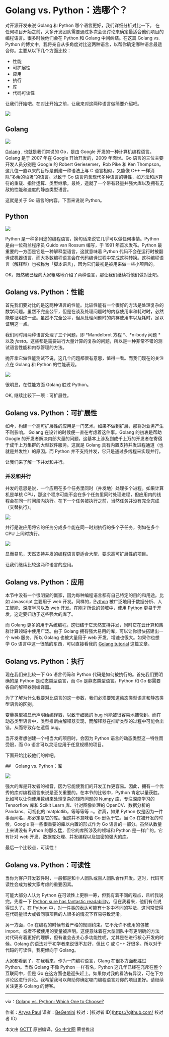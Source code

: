 # Golang vs. Python：选哪个？

对开源开发来说 Golang 和 Python 哪个语言更好，我们详细分析对比一下。
在任何项目开始之前，大多开发团队需要通过多次会议讨论来确定最适合他们项目的编程语言。很多时候他们会在 Python 和 Golang 中间纠结。在这篇 Golang vs. Python 的博文中，我将亲自从多角度对比这两种语言，以帮你确定哪种语言最适合你。主要从以下几个方面比较：

- 性能
- 可扩展性
- 应用
- 执行
- 库
- 代码可读性

让我们开始吧。在对比开始之前，让我来对这两种语言做简要介绍吧。

[![](https://i.ytimg.com/vi/I6f0g0xfuF8/maxresdefault.jpg)](https://www.youtube.com/watch?v=I6f0g0xfuF8 "Go vs Python Comparison | Which Language You Should Learn In 2018? | Edureka")

## Golang

![](https://d1jnx9ba8s6j9r.cloudfront.net/blog/wp-content/uploads/2018/09/Golang-Logo-Golang-Tutorial-Edureka-250x300.jpg)

[Golang](https://www.edureka.co/blog/golang-tutorial "Golang") , 也就是我们常说的 Go，是由 Google 开发的一种计算机编程语言。Golang 是于 2007 年在 Google 开始开发的，2009 年面世。Go 语言的三位主要开发人员分别是 Google 的 Robert Geriesemer，Rob Pike 和 Ken Thompson。这几位一直以来的目标是创建一种语法上与 C 语言相似，又能像 C++ 一样消除“多余的垃圾”的语言。以致于 Go 语言包含现代多种语言的特性，如方法和运算符的重载、指针运算、类型继承。最终，造就了一个带有轻量并强大库以及拥有无敌的性能和速度的静态类型语言。

这就是关于 Go 语言的内容。下面来说说 Python。

## Python

![](https://d1jnx9ba8s6j9r.cloudfront.net/blog/wp-content/uploads/2018/09/Python-Logo-Golang-vs-Python-Edureka-215x300.png)

Python 是一种多用途的编程语言，换句话来说它几乎可以做任何事情。Python 是由一位荷兰程序员 Guido van Rossum 编写，于 1991 年首次发布。Python 最重要的一方面是它是一种解释型语言，这就意味着 Python 代码不会在运行时被翻译成机器语言，而大多数编程语言会在代码编译过程中完成这种转换。这种编程语言（解释型）也被称为「脚本语言」，因为它们最初是被用来做一些小项目的。

OK，既然我已经向大家粗略地介绍了两种语言，那让我们继续将他们做对比吧。

## Golang vs. Python：性能

首先我们要对比的是这两种语言的性能。比较性能有一个很好的方法是处理复杂的数学问题。虽然不完全公平，但是在谈及处理问题时的内存使用率和耗时时，必然能够证明这一点。虽然不完全公平，但从处理问题时的内存使用率以及耗时，足以证明这一点。

我们同时用两种语言处理了三个问题，即 *Mandelbrot 方程 *、*n-body 问题 * 以及 *fasta*。这些都是需要进行大量计算的复杂的问题，所以是一种非常不错的测试语言性能和内存管理的方法。

抛开拿它做性能测试不说，这几个问题都很有意思，值得一看。而我们现在的关注点在 Golang 和 Python 的性能表现。

![](https://d1jnx9ba8s6j9r.cloudfront.net/blog/wp-content/uploads/2018/09/Performance-Golang-vs-Python-Edureka-1.png)

很明显，在性能方面 Golang 胜过 Python。

OK, 继续比较下一项：可扩展性。

## Golang vs. Python：可扩展性

如今，构建一个高可扩展性的应用是一门艺术。如果不做到扩展，那将对业务产生不利影响。 Golang 在设计的时候便一直在考虑着这件事。Golang 的初衷是帮助 Google 的开发者解决内部大量的问题，这基本上涉及到成千上万的开发者在寄宿于成千上万集群的大型软件服务。这就是 Golang 具有内置支持并发进程通道（也就是并发性）的原因。而 Python 并不支持并发，它只是通过多线程来实现并行。

让我们来了解一下并发和并行。

### 并发和并行

并发的意思是说，一个应用在多个任务里同时（并发地）处理多个进程。如果计算机是单核 CPU，那这个程序可能不会在多个任务里同时处理进程，但应用内的线程会在同一时间段内执行。在下一个任务被执行之前，当然任务并没有完全完成（交替执行）。

![](https://d1jnx9ba8s6j9r.cloudfront.net/blog/wp-content/uploads/2018/09/Concurrency-Golang-vs-Python-Edureka-250x300.png)

并行是说应用将它的任务分成多个能在同一时刻执行的多个子任务，例如在多个 CPU 上同时执行。

![](https://d1jnx9ba8s6j9r.cloudfront.net/blog/wp-content/uploads/2018/09/Parallelism-Golang-vs-Python-Edureka-254x300.png)

显而易见，天然支持并发的编程语言更适合大型、要求高可扩展性的项目。

让我们继续比较这两种语言的应用。

## Golang vs. Python：应用

本节中没有一个很明显的赢家，因为每种编程语言都有自己特定的目的和用途。比如 Javascript 主要用于 web 开发。同样的，[Python](https://www.edureka.co/blog/python-tutorial/) 被广泛地用于数据分析、人工智能、深度学习以及 web 开发。在刚才所说的领域中，使用 Python 更易于开发，这定要归功于这些强大的库了。

而 Golang 更多的用于系统编程。这归结于它天然支持并发，同时它在云计算和集群计算领域中使用广泛。由于 Golang 拥有强大易用的库，可以让你很快搭建出一个 web 服务，所以 Golang 也被大量用于 web 开发，增速也很大。如果你也想学 Go 语言中这一很酷的东西，可以直接看我的 [Golang tutorial](https://dzone.com/articles/golang-tutorial-learn-golang-by-examples) 这篇文章。

## Golang vs. Python：执行

现在我们来比较一下 Go 语言代码和 Python 代码是如何被执行的。首先我们要明确的是 Python 是动态类型语言，而 Go 是静态类型语言。Python 和 Go 都需要各自的解释器刚编译器。

为了了解为什么我要对比语言的这一参数，我们必须要知道动态类型语言和静态类型语言的区别。

变量类型被显示声明给编译器，以致于细微的 bug 也能被很容易地捕获到。而在动态类型语言中，类型推断由解释器实现，而解释器在推断类型的过程中可能会出错，从而导致存在遗留 bug。

当开发者想创建一个相当大的项目时，会因为 Python 语言的动态类型这一特性而受限，而 Go 语言可以灵活应用于任意规模的项目。

下面开始比较他们的库吧。

##　Golang vs. Python：库

![](https://d1jnx9ba8s6j9r.cloudfront.net/blog/wp-content/uploads/2018/09/Libraries-Golang-vs-Python-Edureka-342x300.png)

强大的库是开发者的福音，因为它能使我们的开发工作更容易。因此，拥有一个优秀的库对编程语言来说是至关重要的。在本节的比较中，Python 肯定以量获胜。比如可以让你使用数组来处理复杂的矩阵问题的 Numpy 库，专注深度学习的 Tensorflow 库和 Scikit Learn 库、针对图像处理的 OpenCV、数据分析的 Pandans、可视化的 matplotlib，等等等等 ~。讲真，如果 Python 仅是因为一件事而闻名，那必定是它的库。但这并不意味着 Go 逊色于它。当 Go 在被开发的时候，Google 将一些很重要的库以内置的形式作为 Go 语言的一部分。虽然从数量上来讲没有 Python 的那么猛，但它的库所涉及的领域和 Python 是一样广的。它有针对 web 开发、数据库处理、并发编程以及加密的强大的库。

最后一个比较点，可读性！

## Golang vs. Python：可读性

当你为客户开发软件时，一般都是和十人团队或百人团队合作开发。这时，代码可读性会成为被大家考虑的重要因素。

可能大部分人认为 Python 在可读性上更胜一筹，但我有着不同的观点，且听我说完。先看一下 [Python sure has fantastic readability](https://dzone.com/refcardz/core-python)，但在我看来，他们有点说得过头了。在 Python 中，对一件事的表达可能有十多中不同的写法，这同常使得在代码量很大或者同事项目的人很多的情况下容易导致混淆。

另一方面，Go 在编程的时候有着严格的规则约束。它不允许不使用的包被 import，或者不被使用的变量被声明。这便意味着在大型团队中有更明确的方法对代码有着更好的理解，但有谁会去关心多功能性呢，尤其是在进行核心开发的时候。Golang 的语法对于初学者来说很不友好，但比 C 或 C++ 好很多。所以对于代码的可读性，我更倾向于 Golang。

大家都看到了，在我看来，作为一门编程语言，Glang 在很多方面都胜过 Python。当然 Golang 不像 Python 一样有名，Python 这几年已经在充斥在整个互联网中，但是 Go 在这方面也是迎头赶上。如果你对我的看法有异议，可在下方评论区进行评论。我希望我可以帮助你确定哪门编程语言对你的项目更好。请继续关注更多 Golang 的博客。

---

via：[Golang vs. Python: Which One to Choose?](https://dzone.com/articles/golang-vs-python-which-one-to-choose?fromrel=true)

作者：[Aryya Paul](https://dzone.com/users/3510559/aryya-paul.html)
译者：[BeGemini](https://github.com/BeGemini)
校对：[校对者 ID](https://github.com/ 校对者 ID)

本文由 [GCTT](https://github.com/studygolang/GCTT) 原创编译，[Go 中文网](https://studygolang.com/) 荣誉推出

